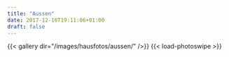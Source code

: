 ```yaml
---
title: "Aussen"
date: 2017-12-16T19:11:06+01:00
draft: false
---
```


{{< gallery dir="/images/hausfotos/aussen/" />}} {{< load-photoswipe >}}